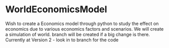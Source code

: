 # WorldEconomicsModel
Wish to create a Economics model through python to study the effect on economics due to various economics factors and scenarios. We will create a simulation of world. 
branch will be created if a big change is there.
Currently at Version 2 - look in to branch for the code
